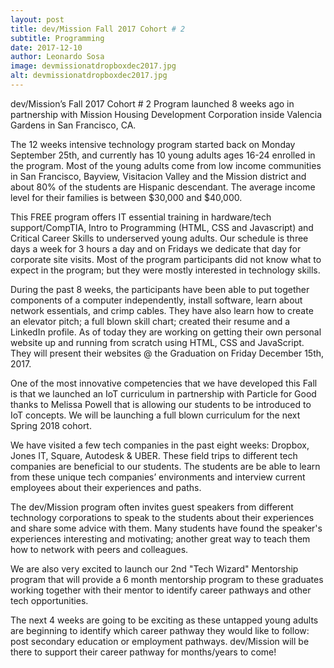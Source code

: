 ```yaml
---
layout: post
title: dev/Mission Fall 2017 Cohort # 2
subtitle: Programming
date: 2017-12-10 
author: Leonardo Sosa
image: devmissionatdropboxdec2017.jpg
alt: devmissionatdropboxdec2017.jpg
---
```

dev/Mission’s Fall 2017 Cohort # 2 Program launched 8 weeks ago in partnership with Mission Housing Development Corporation inside Valencia Gardens in San Francisco, CA.

The 12 weeks intensive technology program started back on Monday September 25th, and currently has 10 young adults ages 16-24 enrolled in the program. Most of the young adults come from low income communities in San Francisco, Bayview, Visitacion Valley and the Mission district and about 80% of the students are Hispanic descendant. The average income level for their families is between $30,000 and $40,000.

This FREE program offers IT essential training in hardware/tech support/CompTIA, Intro to Programming (HTML, CSS and Javascript) and Critical Career Skills to underserved young adults. Our schedule is three days a week for 3 hours a day and on Fridays we dedicate that day for corporate site visits. Most of the program participants did not know what to expect in the program; but they were mostly interested in technology skills.

During the past 8 weeks, the participants have been able to put together components of a computer independently, install software, learn about network essentials, and crimp cables. They have also learn how to create an elevator pitch; a full blown skill chart; created their resume and a LinkedIn profile. As of today they are working on getting their own personal website up and running from scratch using HTML, CSS and JavaScript. They will present their websites @ the Graduation on Friday December 15th, 2017.

One of the most innovative competencies that we have developed this Fall is that we launched an IoT curriculum in partnership with Particle for Good thanks to Melissa Powell that is allowing our students to be introduced to IoT concepts. We will be launching a full blown curriculum for the next Spring 2018 cohort.


We have visited a few tech companies in the past eight weeks: Dropbox, Jones IT, Square, Autodesk & UBER. These field trips to different tech companies are beneficial to our students. The students are be able to learn from these unique tech companies’ environments and interview current employees about their experiences and paths.

The dev/Mission program often invites guest speakers from different technology corporations to speak to the students about their experiences and share some advice with them. Many students have found the speaker's experiences interesting and motivating; another great way to teach them how to network with peers and colleagues.

We are also very excited to launch our 2nd "Tech Wizard" Mentorship program that will provide a 6 month mentorship program to these graduates working together with their mentor to identify career pathways and other tech opportunities.

The next 4 weeks are going to be exciting as these untapped young adults are beginning to identify which career pathway they would like to follow: post secondary education or employment pathways. dev/Mission will be there to support their career pathway for months/years to come!
